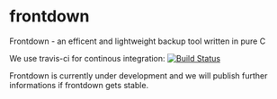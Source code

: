 frontdown
=========

Frontdown - an efficent and lightweight backup tool written in pure C

We use travis-ci for continous integration: [![Build Status](https://travis-ci.org/pentix/frontdown.png?branch=master)](https://travis-ci.org/pentix/frontdown)

Frontdown is currently under development and we will publish further informations if frontdown gets stable.

